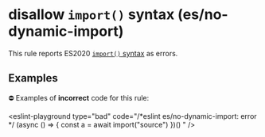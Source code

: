 # disallow `import()` syntax (es/no-dynamic-import)

This rule reports ES2020 [`import()` syntax](https://github.com/tc39/proposal-dynamic-import) as errors.

## Examples

⛔ Examples of **incorrect** code for this rule:

<eslint-playground type="bad" code="/*eslint es/no-dynamic-import: error */
(async () => {
    const a = await import("source")
})()
" />
